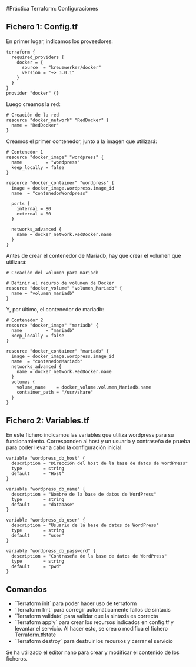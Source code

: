 #Práctica Terraform: Configuraciones
## Fichero 1: Config.tf
En primer lugar, indicamos los proveedores:
```
terraform {
  required_providers {
    docker = {
      source  = "kreuzwerker/docker"
      version = "~> 3.0.1"
    }
  }
}
provider "docker" {}

```

Luego creamos la red:
```
# Creación de la red
resource "docker_network" "RedDocker" {
  name = "RedDocker"
}
```

Creamos el primer contenedor, junto a la imagen que utilizará:
```
# Contenedor 1
resource "docker_image" "wordpress" {
  name         = "wordpress"
  keep_locally = false
}

resource "docker_container" "wordpress" {
  image = docker_image.wordpress.image_id
  name  = "contenedorWordpress"

  ports {
    internal = 80
    external = 80
  }

  networks_advanced {
    name = docker_network.RedDocker.name
  }
}
```

Antes de crear el contenedor de Mariadb, hay que crear el volumen que utilizará:
```
# Creación del volumen para mariadb

# Definir el recurso de volumen de Docker
resource "docker_volume" "volumen_Mariadb" {
  name = "volumen_mariadb"
}

```

Y, por último, el contenedor de mariadb:
```
# Contenedor 2
resource "docker_image" "mariadb" {
  name         = "mariadb"
  keep_locally = false
}

resource "docker_container" "mariadb" {
  image = docker_image.wordpress.image_id
  name  = "contenedorMariadb"
  networks_advanced {
    name = docker_network.RedDocker.name
  }
  volumes {
    volume_name    = docker_volume.volumen_Mariadb.name
    container_path = "/usr/share"
  }
}
```

## Fichero 2: Variables.tf
En este fichero indicamos las variables que utiliza wordpress para su funcionamiento. Corresponden al host y un usuario y contraseña de prueba para poder llevar a cabo la configuración inicial:

```
variable "wordpress_db_host" {
  description = "Dirección del host de la base de datos de WordPress"
  type        = string
  default     = "Host"
}

variable "wordpress_db_name" {
  description = "Nombre de la base de datos de WordPress"
  type        = string
  default     = "database"
}

variable "wordpress_db_user" {
  description = "Usuario de la base de datos de WordPress"
  type        = string
  default     = "user"
}

variable "wordpress_db_password" {
  description = "Contraseña de la base de datos de WordPress"
  type        = string
  default     = "pwd"
}
```

## Comandos
* `Terraform init´ para poder hacer uso de terraform
* `Terraform fmt´ para corregir automáticamente fallos de sintaxis
* `Terraform validate´ para validar que la sintaxis es correcta
* `Terraform apply´ para crear los recursos indicados en config.tf y levantar el servicio. Al hacer esto, se crea o modifica el fichero Terraform.tfstate
* `Terraform destroy´ para destruir los recursos y cerrar el servicio
  
Se ha utilizado el editor nano para crear y modificar el contenido de los ficheros.  
